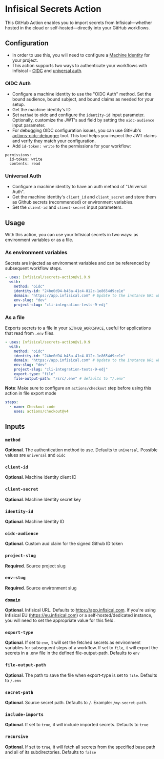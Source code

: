 # Infisical Secrets Action

This GitHub Action enables you to import secrets from Infisical—whether hosted in the cloud or self-hosted—directly into your GitHub workflows.

## Configuration

- In order to use this, you will need to configure a [Machine Identity](https://infisical.com/docs/documentation/platform/identities/machine-identities) for your project.
- This action supports two ways to authenticate your workflows with Infisical - [OIDC](https://infisical.com/docs/documentation/platform/identities/oidc-auth/github) and [universal auth](https://infisical.com/docs/documentation/platform/identities/universal-auth).

### OIDC Auth

- Configure a machine identity to use the "OIDC Auth" method. Set the bound audience, bound subject, and bound claims as needed for your setup.
- Get the machine identity's ID.
- Set `method` to oidc and configure the `identity-id` input parameter. Optionally, customize the JWT's aud field by setting the `oidc-audience` input parameter.
- For debugging OIDC configuration issues, you can use GitHub's [actions-oidc-debugger](https://github.com/github/actions-oidc-debugger) tool. This tool helps you inspect the JWT claims and verify they match your configuration.
- Add `id-token: write` to the permissions for your workflow:
```
permissions:
  id-token: write
  contents: read
```

### Universal Auth

- Configure a machine identity to have an auth method of "Universal Auth".
- Get the machine identity's `client_id` and `client_secret` and store them as Github secrets (recommended) or environment variables.
- Set the `client-id` and `client-secret` input parameters.

## Usage

With this action, you can use your Infisical secrets in two ways: as environment variables or as a file.

### As environment variables

Secrets are injected as environment variables and can be referenced by subsequent workflow steps.

```yaml
- uses: Infisical/secrets-action@v1.0.9
  with:
    method: "oidc"
    identity-id: "24be0d94-b43a-41c4-812c-1e8654d9ce1e"
    domain: "https://app.infisical.com" # Update to the instance URL when using EU (https://eu.infisical.com), a dedicated instance, or a self-hosted instance
    env-slug: "dev"
    project-slug: "cli-integration-tests-9-edj"
```

### As a file

Exports secrets to a file in your `GITHUB_WORKSPACE`, useful for applications that read from `.env` files.

```yaml
- uses: Infisical/secrets-action@v1.0.9
  with:
    method: "oidc"
    identity-id: "24be0d94-b43a-41c4-812c-1e8654d9ce1e"
    domain: "https://app.infisical.com" # Update to the instance URL when using EU (https://eu.infisical.com), a dedicated instance, or a self-hosted instance
    env-slug: "dev"
    project-slug: "cli-integration-tests-9-edj"
    export-type: "file"
    file-output-path: "/src/.env" # defaults to "/.env"
```

**Note**: Make sure to configure an `actions/checkout` step before using this action in file export mode

```yaml
steps:
  - name: Checkout code
    uses: actions/checkout@v4
```

## Inputs

### `method`

**Optional**. The authentication method to use. Defaults to `universal`. Possible values are `universal` and `oidc`

### `client-id`

**Optional**. Machine Identity client ID

### `client-secret`

**Optional**. Machine Identity secret key

### `identity-id`

**Optional**. Machine Identity ID

### `oidc-audience`

**Optional**. Custom aud claim for the signed Github ID token

### `project-slug`

**Required**. Source project slug

### `env-slug`

**Required**. Source environment slug

### `domain`

**Optional**. Infisical URL. Defaults to https://app.infisical.com. If you're using Infisical EU (https://eu.infisical.com) or a self-hosted/dedicated instance, you will need to set the appropriate value for this field.

### `export-type`

**Optional**. If set to `env`, it will set the fetched secrets as environment variables for subsequent steps of a workflow. If set to `file`, it will export the secrets in a .env file in the defined file-output-path. Defaults to `env`

### `file-output-path`

**Optional**. The path to save the file when export-type is set to `file`. Defaults to `/.env`

### `secret-path`

**Optional**. Source secret path. Defaults to `/`.  Example: `/my-secret-path`.

### `include-imports`

**Optional**. If set to `true`, it will include imported secrets. Defaults to `true`

### `recursive`

**Optional**. If set to `true`, it will fetch all secrets from the specified base path and all of its subdirectories. Defaults to `false`
